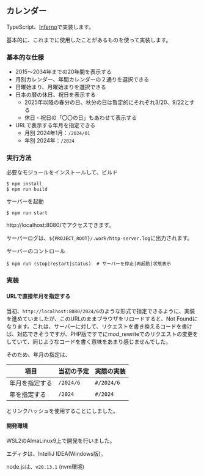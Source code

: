 ## カレンダー

TypeScript、[Inferno](https://www.infernojs.org/)で実装します。

基本的に、これまでに使用したことがあるものを使って実装します。



### 基本的な仕様

* 2015～2034年までの20年間を表示する
* 月別カレンダー、年間カレンダーの２通りを選択できる
* 日曜始まり、月曜始まりを選択できる
* 日本の暦の休日、祝日を表示する
  * 2025年以降の春分の日、秋分の日は暫定的にそれぞれ3/20、9/22とする
  * 休日・祝日の「〇〇の日」もあわせて表示する
* URLで表示する年月を指定できる
  * 月別 2024年1月：`/2024/01`
  * 年別 2024年：`/2024`



### 実行方法

必要なモジュールをインストールして、ビルド

```
$ npm install
$ npm run build
```



サーバーを起動

```
$ npm run start
```

http://localhost:8080/でアクセスできます。

サーバーログは、`${PROJECT_ROOT}/.work/http-server.log`に出力されます。



サーバーのコントロール

```
$ npm run (stop|restart|status)  # サーバーを停止|再起動|状態表示
```



### 実装

#### URLで直接年月を指定する

当初、`http://localhost:8080/2024/6`のような形式で指定できるように、実装を進めていましたが、このURLのままブラウザをリロードすると、Not Foundになります。これは、サーバーに対して、リクエストを書き換えるコードを書けば、対応できそうですが、PHP版ですでにmod_rewriteでのリクエストの変更をしていて、同じようなコードを書く意味をあまり感じませんでした。



そのため、年月の指定は、

| 項目           | 当初の予定 | 実際の実装 |
| -------------- | ---------- | ---------- |
| 年月を指定する | `/2024/6`  | `#/2024/6` |
| 年を指定する   | `/2024`    | `#/2024`   |

とリンクハッシュを使用することにしました。



#### 開発環境

WSL2のAlmaLinux9上で開発を行いました。

エディタは、IntelliJ IDEA(Windows版)。

node.jsは、`v20.13.1` (nvm環境)

